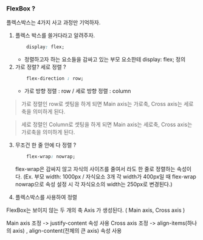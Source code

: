 ### FlexBox ?

플렉스박스는 4가지 사고 과정만 기억하자.

1. 플렉스 박스를 쓸거다라고 알려주자.  
    ```css
        display: flex;
    ```
    - 정렬하고자 하는 요소들을 감싸고 있는 부모 요소한테 display: flex; 정의
2. 가로 정렬? 세로 정렬 ?  
    ```css
        flex-direction : row;
    ```
    - 가로 방향 정렬 : row / 세로 방향 정렬 : column

> 가로 정렬인 row로 셋팅을 하게 되면 Main axis는 가로축, Cross axis는 세로축을 의미하게 된다.  

> 세로 정렬인 Column로 셋팅을 하게 되면 Main axis는 세로축, Cross axis는 가로축을 의미하게 된다.  

3. 무조건 한 줄 안에 다 정렬 ?
    ```css
        flex-wrap: nowrap;
    ```
    flex-wrap은 감싸지 않고 자식의 사이즈를 줄여서 라도 한 줄로 정렬하는 속성이다.
    (Ex. 부모 width: 1000px / 자식요소 3개 각 width가 400px일 때 flex-wrap nowrap으로 속성 설정 시 각 자식요소의 width는 250px로 변경된다.)

4. 플렉스박스를 사용하여 정렬

FlexBox는 보이지 않는 두 개의 축 Axis 가 생성된다. ( Main axis, Cross axis )  

Main axis 조정 -> justify-content 속성 사용
Cross axis 조정 -> align-items(하나의 axis)  , align-content(전체의 큰 axis) 속성 사용  

